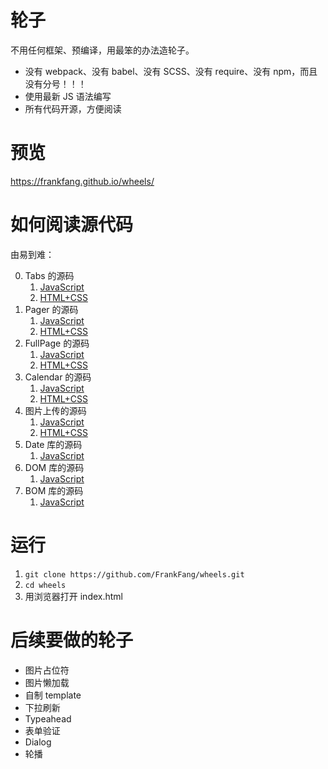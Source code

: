 # 轮子

不用任何框架、预编译，用最笨的办法造轮子。

- 没有 webpack、没有 babel、没有 SCSS、没有 require、没有 npm，而且没有分号！！！
- 使用最新 JS 语法编写
- 所有代码开源，方便阅读

# 预览

https://frankfang.github.io/wheels/

# 如何阅读源代码

由易到难：

0. Tabs 的源码
    1. [JavaScript](https://github.com/FrankFang/wheels/blob/master/lib/tabs/index.js)
    2. [HTML+CSS](https://github.com/FrankFang/wheels/blob/master/demos/tabs.html)
0. Pager 的源码
    1. [JavaScript](https://github.com/FrankFang/wheels/blob/master/lib/pager/index.js)
    2. [HTML+CSS](https://github.com/FrankFang/wheels/blob/master/demos/pager.html)
0. FullPage 的源码
    1. [JavaScript](https://github.com/FrankFang/wheels/blob/master/lib/fullpage/index.js)
    2. [HTML+CSS](https://github.com/FrankFang/wheels/blob/master/demos/fullpage.html)
0. Calendar 的源码
    1. [JavaScript](https://github.com/FrankFang/wheels/blob/master/lib/calendar/index.js)
    2. [HTML+CSS](https://github.com/FrankFang/wheels/blob/master/demos/calendar.html)
0. 图片上传的源码
    1. [JavaScript](https://github.com/FrankFang/wheels/blob/master/lib/image-picker/index.js)
    2. [HTML+CSS](https://github.com/FrankFang/wheels/blob/master/demos/image-picker.html)
0. Date 库的源码
    1. [JavaScript](https://github.com/FrankFang/wheels/blob/master/lib/date2/index.js)
0. DOM 库的源码
    1. [JavaScript](https://github.com/FrankFang/wheels/blob/master/lib/dom/index.js)
0. BOM 库的源码
    1. [JavaScript](https://github.com/FrankFang/wheels/blob/master/lib/bom/index.js)

# 运行

1. `git clone https://github.com/FrankFang/wheels.git`
2. `cd wheels`
3. 用浏览器打开 index.html

# 后续要做的轮子

- 图片占位符
- 图片懒加载
- 自制 template 
- 下拉刷新
- Typeahead
- 表单验证
- Dialog
- 轮播

